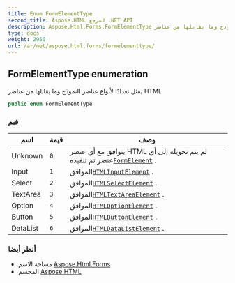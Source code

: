 ```yaml
---
title: Enum FormElementType
second_title: Aspose.HTML لمرجع .NET API
description: Aspose.Html.Forms.FormElementType تعداد. يمثل تعدادًا لأنواع عناصر النموذج وما يقابلها من عناصر HTML
type: docs
weight: 2950
url: /ar/net/aspose.html.forms/formelementtype/
---
```

## FormElementType enumeration

يمثل تعدادًا لأنواع عناصر النموذج وما يقابلها من عناصر HTML

```csharp
public enum FormElementType
```

### قيم

| اسم | قيمة | وصف |
| --- | --- | --- |
| Unknown | `0` | يتوافق مع أي عنصر HTML لم يتم تحويله إلى أي عنصر تم تنفيذه[`FormElement`](../formelement/) . |
| Input | `1` | الموافق[`HTMLInputElement`](../../aspose.html/htmlinputelement/) . |
| Select | `2` | الموافق[`HTMLSelectElement`](../../aspose.html/htmlselectelement/) . |
| TextArea | `3` | الموافق[`HTMLTextAreaElement`](../../aspose.html/htmltextareaelement/) . |
| Option | `4` | الموافق[`HTMLOptionElement`](../../aspose.html/htmloptionelement/) . |
| Button | `5` | الموافق[`HTMLButtonElement`](../../aspose.html/htmlbuttonelement/) . |
| DataList | `6` | الموافق[`HTMLDataListElement`](../../aspose.html/htmldatalistelement/) . |

### أنظر أيضا

* مساحة الاسم [Aspose.Html.Forms](../../aspose.html.forms/)
* المجسم [Aspose.HTML](../../)


